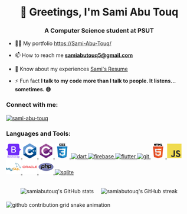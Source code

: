 <h1 align="center">🔹 Greetings, I'm Sami Abu Touq</h1>
<h3 align="center">A Computer Science student at PSUT</h3>

- 👨‍💻 My portfolio [https://Sami-Abu-Touq/](https://samiabutouq.github.io/Sami-Abu-Touq/)

- 📫 How to reach me **samiabutouq5@gmail.com**

- 📄 Know about my experiences [Sami's Resume](https://github.com/SamiAbuTouq/Sami-Abu-Touq/blob/main/Sami_Abu_Touq.pdf)

- ⚡ Fun fact **I talk to my code more than I talk to people. It listens… sometimes. 😅**

<h3 align="left">Connect with me:</h3>
<p align="left">
<a href="https://linkedin.com/in/sami-abu-touq" target="blank"><img align="center" src="https://raw.githubusercontent.com/rahuldkjain/github-profile-readme-generator/master/src/images/icons/Social/linked-in-alt.svg" alt="sami-abu-touq" height="30" width="40" /></a>
</p>

<h3 align="left">Languages and Tools:</h3>
<p align="left"> <a href="https://getbootstrap.com" target="_blank" rel="noreferrer"> <img src="https://raw.githubusercontent.com/devicons/devicon/master/icons/bootstrap/bootstrap-plain-wordmark.svg" alt="bootstrap" width="40" height="40"/> </a> <a href="https://www.w3schools.com/cpp/" target="_blank" rel="noreferrer"> <img src="https://raw.githubusercontent.com/devicons/devicon/master/icons/cplusplus/cplusplus-original.svg" alt="cplusplus" width="40" height="40"/> </a> <a href="https://www.w3schools.com/cs/" target="_blank" rel="noreferrer"> <img src="https://raw.githubusercontent.com/devicons/devicon/master/icons/csharp/csharp-original.svg" alt="csharp" width="40" height="40"/> </a> <a href="https://www.w3schools.com/css/" target="_blank" rel="noreferrer"> <img src="https://raw.githubusercontent.com/devicons/devicon/master/icons/css3/css3-original-wordmark.svg" alt="css3" width="40" height="40"/> </a> <a href="https://dart.dev" target="_blank" rel="noreferrer"> <img src="https://www.vectorlogo.zone/logos/dartlang/dartlang-icon.svg" alt="dart" width="40" height="40"/> </a> <a href="https://firebase.google.com/" target="_blank" rel="noreferrer"> <img src="https://www.vectorlogo.zone/logos/firebase/firebase-icon.svg" alt="firebase" width="40" height="40"/> </a> <a href="https://flutter.dev" target="_blank" rel="noreferrer"> <img src="https://www.vectorlogo.zone/logos/flutterio/flutterio-icon.svg" alt="flutter" width="40" height="40"/> </a> <a href="https://git-scm.com/" target="_blank" rel="noreferrer"> <img src="https://www.vectorlogo.zone/logos/git-scm/git-scm-icon.svg" alt="git" width="40" height="40"/> </a> <a href="https://www.w3.org/html/" target="_blank" rel="noreferrer"> <img src="https://raw.githubusercontent.com/devicons/devicon/master/icons/html5/html5-original-wordmark.svg" alt="html5" width="40" height="40"/> </a> <a href="https://developer.mozilla.org/en-US/docs/Web/JavaScript" target="_blank" rel="noreferrer"> <img src="https://raw.githubusercontent.com/devicons/devicon/master/icons/javascript/javascript-original.svg" alt="javascript" width="40" height="40"/> </a> <a href="https://www.mysql.com/" target="_blank" rel="noreferrer"> <img src="https://raw.githubusercontent.com/devicons/devicon/master/icons/mysql/mysql-original-wordmark.svg" alt="mysql" width="40" height="40"/> </a> <a href="https://www.oracle.com/" target="_blank" rel="noreferrer"> <img src="https://raw.githubusercontent.com/devicons/devicon/master/icons/oracle/oracle-original.svg" alt="oracle" width="40" height="40"/> </a> <a href="https://www.php.net" target="_blank" rel="noreferrer"> <img src="https://raw.githubusercontent.com/devicons/devicon/master/icons/php/php-original.svg" alt="php" width="40" height="40"/> </a> <a href="https://www.sqlite.org/" target="_blank" rel="noreferrer"> <img src="https://www.vectorlogo.zone/logos/sqlite/sqlite-icon.svg" alt="sqlite" width="40" height="40"/> </a> </p>

<div style="display: flex; justify-content: center; align-items: center; flex-wrap: wrap; gap: 20px; padding: 20px; border-radius: 10px;"> <picture> <source srcset="https://github-readme-stats.vercel.app/api?username=samiabutouq&show_icons=true&theme=radical" media="(prefers-color-scheme: dark)" /> <source srcset="https://github-readme-stats.vercel.app/api?username=samiabutouq&show_icons=true&theme=default" media="(prefers-color-scheme: light), (prefers-color-scheme: no-preference)" /> <img height="200" src="https://github-readme-stats.vercel.app/api?username=samiabutouq&show_icons=true" alt="samiabutouq's GitHub stats" /> </picture> <picture> <source srcset="https://github-readme-streak-stats.herokuapp.com/?user=samiabutouq&theme=radical" media="(prefers-color-scheme: dark)" /> <source srcset="https://github-readme-streak-stats.herokuapp.com/?user=samiabutouq&theme=default" media="(prefers-color-scheme: light), (prefers-color-scheme: no-preference)" /> <img height="200" src="https://github-readme-streak-stats.herokuapp.com/?user=samiabutouq" alt="samiabutouq's GitHub streak" /> </picture> </div>




<picture>
  <source media="(prefers-color-scheme: dark)" srcset="https://raw.githubusercontent.com/SamiAbuTouq/SamiAbuTouq/output/github-snake-dark.svg" />
  <source media="(prefers-color-scheme: light)" srcset="https://raw.githubusercontent.com/SamiAbuTouq/SamiAbuTouq/output/github-snake-light.svg" />
  <img alt="github contribution grid snake animation" src="https://raw.githubusercontent.com/SamiAbuTouq/SamiAbuTouq/output/github-snake.svg" />
</picture>

